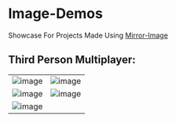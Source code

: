 # Image-Demos
 
Showcase For Projects Made Using [Mirror](https://mirror-networking.com/)[-Image](https://github.com/Nirav-Madhani/Image)

## Third Person Multiplayer:

|   |  |
| ------------- | ------------- |
| ![image](https://user-images.githubusercontent.com/77914957/150674003-816c1546-0fa3-4f13-a8ff-bda10099c5ba.png)  | ![image](https://user-images.githubusercontent.com/77914957/150674025-ba1f382a-a60f-4bcb-a901-9ab024688e60.png)  |
| ![image](https://user-images.githubusercontent.com/77914957/150674117-513123bc-364a-45ad-8b3e-3f7c99105452.png)  | ![image](https://user-images.githubusercontent.com/77914957/150674188-bed84239-a69f-4d33-b292-10c1cb461080.png)  |
| ![image](https://user-images.githubusercontent.com/77914957/150674216-195437a8-5da5-4893-826d-31d235091b01.png)  |  |






